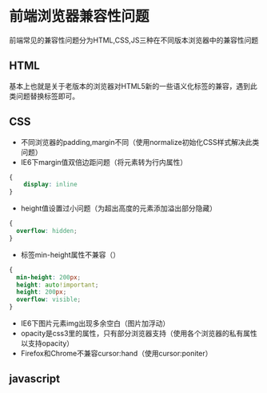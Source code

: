 # 前端浏览器兼容性问题

前端常见的兼容性问题分为HTML,CSS,JS三种在不同版本浏览器中的兼容性问题

## HTML

基本上也就是关于老版本的浏览器对HTML5新的一些语义化标签的兼容，遇到此类问题替换标签即可。

## CSS

- 不同浏览器的padding,margin不同（使用normalize初始化CSS样式解决此类问题）
- IE6下margin值双倍边距问题（将元素转为行内属性）
```css
{
	display: inline
}
```
- height值设置过小问题（为超出高度的元素添加溢出部分隐藏）
```css
{
  overflow: hidden;
}
```
- 标签min-height属性不兼容（）
```css
{
  min-height: 200px;
  height: auto!important;
  height: 200px;
  overflow: visible;
}
```
- IE6下图片元素img出现多余空白（图片加浮动）
- opacity是css3里的属性，只有部分浏览器支持（使用各个浏览器的私有属性以支持opacity）
- Firefox和Chrome不兼容cursor:hand（使用cursor:poniter）
## javascript

